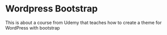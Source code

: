 # Wordpress Bootstrap
This is about a course from Udemy that teaches how to create a theme for WordPress with bootstrap
